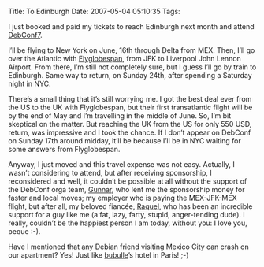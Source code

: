 Title: To Edinburgh
Date: 2007-05-04 05:10:35
Tags: 

<p>I just booked and paid my tickets to reach Edinburgh next month and attend <a href="http://debconf7.debconf.org/" target="_blank">DebConf7</a>.</p>

<p>I’ll be flying to New York on June, 16th through Delta from MEX. Then, I’ll go over the Atlantic with <a href="http://en.wikipedia.org/wiki/Flyglobespan" target="_blank">Flyglobespan</a>, from JFK to Liverpool John Lennon Airport. From there, I’m still not completely sure, but I guess I’ll go by train to Edinburgh. Same way to return, on Sunday 24th, after spending a Saturday night in NYC.</p>

<p>There’s a small thing that it’s still worrying me. I got the best deal ever from the US to the UK with Flyglobespan, but their first transatlantic flight will be by the end of May and I’m travelling in the middle of June. So, I’m bit skeptical on the matter. But reaching the UK from the US for only 550 USD, return, was impressive and I took the chance. If I don’t appear on DebConf on Sunday 17th around midday, it’ll be because I’ll be in NYC waiting for some answers from Flyglobespan.</p>

<p>Anyway, I just moved and this travel expense was not easy. Actually, I wasn’t considering to attend, but after receiving sponsorship, I reconsidered and well, it couldn’t be possible at all without the support of the DebConf orga team, <a href="http://www.gwolf.org/" target="_blank">Gunnar</a>, who lent me the sponsorship money for faster and local moves; my employer who is paying the MEX-JFK-MEX flight, but after all, my beloved fiancée, <a href="http://www.maggit.com.mx/" target="_blank">Raquel</a>, who has been an incredible support for a guy like me (a fat, lazy, farty, stupid, anger-tending dude). I really, couldn’t be the happiest person I am today, without you: I love you, peque :-).</p>

<p>Have I mentioned that any Debian friend visiting Mexico City can crash on our apartment? Yes! Just like <a href="http://www.perrier.eu.org/weblog/" target="_blank">bubulle</a>’s hotel in Paris! ;-)</p>
